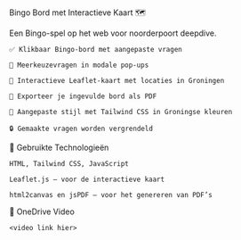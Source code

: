 Bingo Bord met Interactieve Kaart 🗺️

Een Bingo-spel op het web voor noorderpoort deepdive.

    ✅ Klikbaar Bingo-bord met aangepaste vragen
    
    🧠 Meerkeuzevragen in modale pop-ups
    
    📍 Interactieve Leaflet-kaart met locaties in Groningen
    
    📄 Exporteer je ingevulde bord als PDF
    
    🎨 Aangepaste stijl met Tailwind CSS in Groningse kleuren
    
    🔒 Gemaakte vragen worden vergrendeld
    
🔧 Gebruikte Technologieën

    HTML, Tailwind CSS, JavaScript
    
    Leaflet.js – voor de interactieve kaart
    
    html2canvas en jsPDF – voor het genereren van PDF’s

        
🎥 OneDrive Video

    <video link hier>

